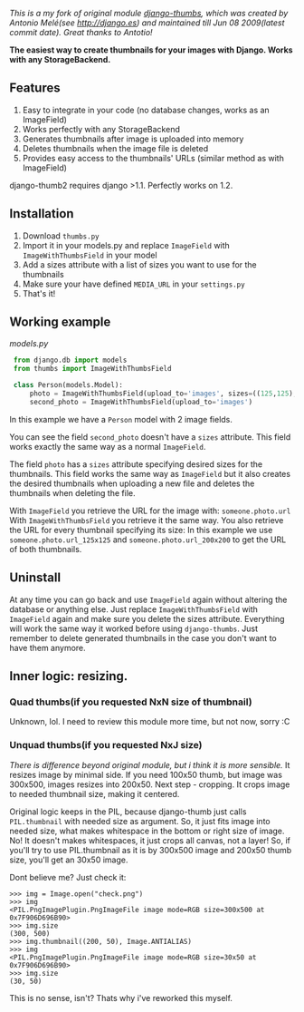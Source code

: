 _This is a my fork of original module [django-thumbs](http://code.google.com/p/django-thumbs/), which was created by Antonio Melé(see http://django.es) and maintained till Jun 08 2009(latest commit date). Great thanks to Antotio!_

**The easiest way to create thumbnails for your images with Django. Works with any StorageBackend.**

## Features

1. Easy to integrate in your code (no database changes, works as an ImageField)
2. Works perfectly with any StorageBackend
3. Generates thumbnails after image is uploaded into memory
4. Deletes thumbnails when the image file is deleted
5. Provides easy access to the thumbnails' URLs (similar method as with ImageField)

django-thumb2 requires django >1.1. Perfectly works on 1.2.

## Installation

1. Download `thumbs.py`
2. Import it in your models.py and replace `ImageField` with `ImageWithThumbsField` in your model
3. Add a sizes attribute with a list of sizes you want to use for the thumbnails
4. Make sure your have defined `MEDIA_URL` in your `settings.py`
5. That's it!

## Working example

_models.py_
```python
 from django.db import models
 from thumbs import ImageWithThumbsField

 class Person(models.Model):
     photo = ImageWithThumbsField(upload_to='images', sizes=((125,125),(200,200)))
     second_photo = ImageWithThumbsField(upload_to='images')
```

In this example we have a `Person` model with 2 image fields.

You can see the field `second_photo` doesn't have a `sizes` attribute. This field works exactly the same way as a normal `ImageField`.

The field `photo` has a `sizes` attribute specifying desired sizes for the thumbnails. This field works the same way as `ImageField` but it also creates the desired thumbnails when uploading a new file and deletes the thumbnails when deleting the file.

With `ImageField` you retrieve the URL for the image with: `someone.photo.url` With `ImageWithThumbsField` you retrieve it the same way. You also retrieve the URL for every thumbnail specifying its size: In this example we use `someone.photo.url_125x125` and `someone.photo.url_200x200` to get the URL of both thumbnails.

## Uninstall

At any time you can go back and use `ImageField` again without altering the database or anything else. Just replace `ImageWithThumbsField` with `ImageField` again and make sure you delete the sizes attribute. Everything will work the same way it worked before using `django-thumbs`. Just remember to delete generated thumbnails in the case you don't want to have them anymore.

## Inner logic: resizing.

### Quad thumbs(if you requested NxN size of thumbnail)
Unknown, lol. I need to review this module more time, but not now, sorry :C

### Unquad thumbs(if you requested NxJ size)
_There is difference beyond original module, but i think it is more sensible._
It resizes image by minimal side. If you need 100x50 thumb, but image was 300x500, images resizes into 200x50.
Next step - cropping. It crops image to needed thumbnail size, making it centered.

Original logic keeps in the PIL, because django-thumb just calls `PIL.thumbnail` with needed size as argument.
So, it just fits image into needed size, what makes whitespace in the bottom or right size of image. No! It doesn't makes whitespaces, it just crops all canvas, not a layer! So, if you'll try to use PIL.thumbnail as it is by 300x500 image and 200x50 thumb size, you'll get an 30x50 image.

Dont believe me? Just check it:

    >>> img = Image.open("check.png")
    >>> img
    <PIL.PngImagePlugin.PngImageFile image mode=RGB size=300x500 at 0x7F906D696B90>
    >>> img.size
    (300, 500)
    >>> img.thumbnail((200, 50), Image.ANTIALIAS)
    >>> img
    <PIL.PngImagePlugin.PngImageFile image mode=RGB size=30x50 at 0x7F906D696B90>
    >>> img.size
    (30, 50)

This is no sense, isn't? Thats why i've reworked this myself.